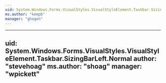 ```yaml
---
uid: System.Windows.Forms.VisualStyles.VisualStyleElement.Taskbar.SizingBarLeft
ms.author: "kempb"
manager: "ghogen"
---
```


---
uid: System.Windows.Forms.VisualStyles.VisualStyleElement.Taskbar.SizingBarLeft.Normal
author: "stevehoag"
ms.author: "shoag"
manager: "wpickett"
---
